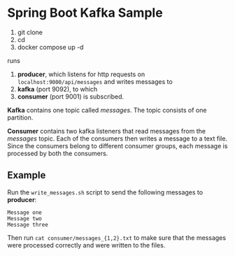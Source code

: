 # Spring Boot Kafka Sample

1. git clone
2. cd
3. docker compose up -d

runs

1. **producer**, which listens for http requests on `localhost:9000/api/messages` and writes messages to
2. **kafka** (port 9092), to which
3. **consumer** (port 9001) is subscribed.

**Kafka** contains one topic called _messages_. The topic consists of one partition.

**Consumer** contains two kafka listeners that read messages from the _messages_ topic. Each of the consumers then writes a message to a text file. Since the consumers belong to different consumer groups, each message is processed by both the consumers.

## Example

Run the `write_messages.sh` script to send the following messages to **producer**:

```
Message one
Message two
Message three
```

Then run `cat consumer/messages_{1,2}.txt` to make sure that the messages were processed correctly and were written to the files.
